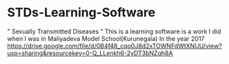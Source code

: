 # STDs-Learning-Software
" Sexually Transmitted Diseases " This is a learning software is a work I did when I was in Maliyadeva Model School(Kurunegala) In the year 2017
https://drive.google.com/file/d/0B4f48_cqo0J8d2xTOWNFdWtXNUU/view?usp=sharing&resourcekey=0-Q_LLenkh6-2yDT3bNZqh8A
